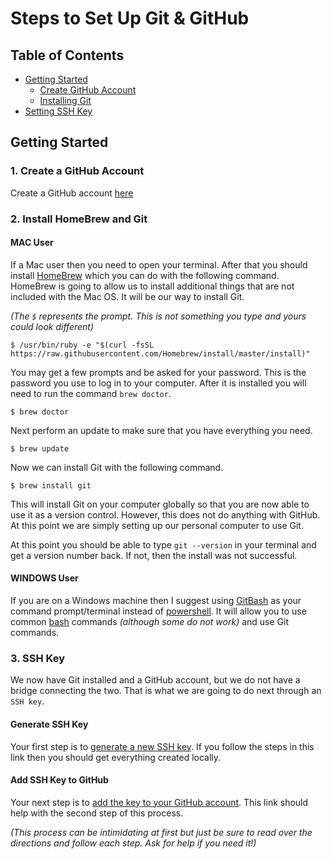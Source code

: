 # Steps to Set Up Git &amp; GitHub

## Table of Contents

* [Getting Started](https://github.com/nashvillefcc/SettingUpGit#getting-started)
  * [Create GitHub Account](https://github.com/nashvillefcc/SettingUpGit#user-content-1-create-a-github-account)
  * [Installing Git](https://github.com/nashvillefcc/SettingUpGit#user-content-2-install-homebrew-and-git)
* [Setting SSH Key](https://github.com/nashvillefcc/SettingUpGit#user-content-3-ssh-key)

## Getting Started

### 1. Create a GitHub Account
Create a GitHub account [here](https://www.github.com/join)

### 2. Install HomeBrew and Git
#### MAC User
If a Mac user then you need to open your terminal. After that you should install [HomeBrew](http://brew.sh/) which you can do with the following command. HomeBrew is going to allow us to install additional things that are not included with the Mac OS. It will be our way to install Git.

_(The `$` represents the prompt.  This is not something you type and yours could look different)_
```
$ /usr/bin/ruby -e "$(curl -fsSL https://raw.githubusercontent.com/Homebrew/install/master/install)"
```
You may get a few prompts and be asked for your password.  This is the password you use to log in to your computer.  After it is installed you will need to run the command `brew doctor`.
```
$ brew doctor
```
Next perform an update to make sure that you have everything you need.
```
$ brew update
```
Now we can install Git with the following command.
```
$ brew install git
```
This will install Git on your computer globally so that you are now able to use it as a version control.  However, this does not do anything with GitHub.  At this point we are simply setting up our personal computer to use Git.

At this point you should be able to type `git --version` in your terminal and get a version number back.  If not, then the install was not successful.

#### WINDOWS User
If you are on a Windows machine then I suggest using [GitBash](https://www.git-scm.com/downloads) as your command prompt/terminal instead of [powershell](https://en.wikipedia.org/wiki/PowerShell). It will allow you to use common [bash](https://en.wikipedia.org/wiki/Bash_(Unix_shell)) commands _(although some do not work)_ and use Git commands.

### 3. SSH Key
We now have Git installed and a GitHub account, but we do not have a bridge connecting the two.  That is what we are going to do next through an `SSH key`.

#### Generate SSH Key
Your first step is to [generate a new SSH key](https://help.github.com/articles/generating-a-new-ssh-key-and-adding-it-to-the-ssh-agent/).  If you follow the steps in this link then you should get everything created locally.

#### Add SSH Key to GitHub
Your next step is to [add the key to your GitHub account](https://help.github.com/articles/adding-a-new-ssh-key-to-your-github-account/).  This link should help with the second step of this process.

_(This process can be intimidating at first but just be sure to read over the directions and follow each step.  Ask for help if you need it!)_
